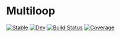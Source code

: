 # Multiloop

[![Stable](https://img.shields.io/badge/docs-stable-blue.svg)](https://NumericalEFT.github.io/Multiloop.jl/stable/)
[![Dev](https://img.shields.io/badge/docs-dev-blue.svg)](https://NumericalEFT.github.io/Multiloop.jl/dev/)
[![Build Status](https://github.com/NumericalEFT/Multiloop.jl/actions/workflows/CI.yml/badge.svg?branch=master)](https://github.com/NumericalEFT/Multiloop.jl/actions/workflows/CI.yml?query=branch%3Amaster)
[![Coverage](https://codecov.io/gh/NumericalEFT/Multiloop.jl/branch/master/graph/badge.svg)](https://codecov.io/gh/NumericalEFT/Multiloop.jl)
